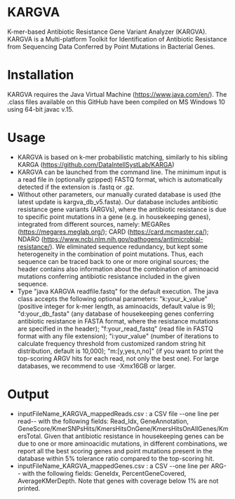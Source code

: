 # KARGVA
K-mer-based Antibiotic Resistance Gene Variant Analyzer (KARGVA). KARGVA is a Multi-platform Toolkit for Identification of Antibiotic Resistance from Sequencing Data Conferred by Point Mutations in Bacterial Genes.

# Installation
KARGVA requires the Java Virtual Machine (https://www.java.com/en/). The .class files available on this GitHub have been compiled on MS Windows 10 using 64-bit javac v.15.

# Usage
- KARGVA is based on k-mer probabilistic matching, similarly to his sibling KARGA (https://github.com/DataIntellSystLab/KARGA)
- KARGVA can be launched from the command line. The minimum input is a read file in (optionally gzipped) FASTQ format, which is automatically detected if the extension is .fastq or .gz. 
- Without other parameters, our manually curated database is used (the latest update is kargva_db_v5.fasta). Our database includes antibiotic resistance gene variants (ARGVs), where the antibiotic resistance is due to specific point mutations in a gene (e.g. in housekeeping genes), integrated from different sources, namely: MEGARes (https://megares.meglab.org/); CARD (https://card.mcmaster.ca/); NDARO (https://www.ncbi.nlm.nih.gov/pathogens/antimicrobial-resistance/). We eliminated sequence redundancy, but kept some heterogeneity in the combination of point mutations. Thus, each sequence can be traced back to one or more original sources; the header contains also information about the combination of aminoacid mutations conferring antibiotic resistance included in the given sequence.
- Type "java KARGVA readfile.fastq" for the default execution.
The java class accepts the following optional parameters: "k:your_k_value" (positive integer for k-mer length, as aminoacids, default value is 9); "d:your_db_fasta" (any database of housekeeping genes conferring antibiotic resistance in FASTA format, where the resistance mutations are specified in the header); "f:your_read_fastq" (read file in FASTQ format with any file extension); "i:your_value" (number of iterations to calculate frequency threshold from customized random string hit distribution, default is 10,000); "m:[y,yes,n,no]" (if you want to print the top-scoring ARGV hits for each read, not only the best one). For large databases, we recommend to use -Xmx16GB or larger.

# Output
- inputFileName_KARGVA_mappedReads.csv : a CSV file --one line per read-- with the following fields: Read_Idx, GeneAnnotation, GeneScore/KmerSNPsHits/KmersHitsOnGene/KmersHitsOnAllGenes/KmersTotal. Given that antibiotic resistance in housekeeping genes can be due to one or more aminoacidic mutations, in different combinations, we report all the best scoring genes and point mutations present in the database within 5% tolerance ratio compared to the top-scoring hit.
- inputFileName_KARGVA_mappedGenes.csv : a CSV --one line per ARG-- with the following fields: GeneIdx, PercentGeneCovered, AverageKMerDepth. Note that genes with coverage below 1% are not printed.

